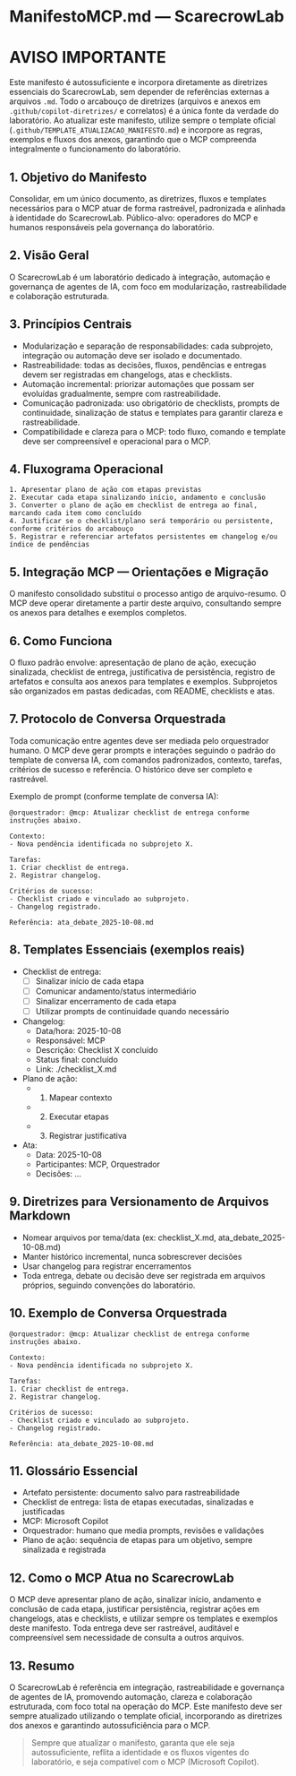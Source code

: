 # ManifestoMCP.md — ScarecrowLab

# AVISO IMPORTANTE

Este manifesto é autossuficiente e incorpora diretamente as diretrizes essenciais do ScarecrowLab, sem depender de referências externas a arquivos `.md`. Todo o arcabouço de diretrizes (arquivos e anexos em `.github/copilot-diretrizes/` e correlatos) é a única fonte da verdade do laboratório. Ao atualizar este manifesto, utilize sempre o template oficial (`.github/TEMPLATE_ATUALIZACAO_MANIFESTO.md`) e incorpore as regras, exemplos e fluxos dos anexos, garantindo que o MCP compreenda integralmente o funcionamento do laboratório.

## 1. Objetivo do Manifesto
Consolidar, em um único documento, as diretrizes, fluxos e templates necessários para o MCP atuar de forma rastreável, padronizada e alinhada à identidade do ScarecrowLab. Público-alvo: operadores do MCP e humanos responsáveis pela governança do laboratório.

## 2. Visão Geral
O ScarecrowLab é um laboratório dedicado à integração, automação e governança de agentes de IA, com foco em modularização, rastreabilidade e colaboração estruturada.

## 3. Princípios Centrais
- Modularização e separação de responsabilidades: cada subprojeto, integração ou automação deve ser isolado e documentado.
- Rastreabilidade: todas as decisões, fluxos, pendências e entregas devem ser registradas em changelogs, atas e checklists.
- Automação incremental: priorizar automações que possam ser evoluídas gradualmente, sempre com rastreabilidade.
- Comunicação padronizada: uso obrigatório de checklists, prompts de continuidade, sinalização de status e templates para garantir clareza e rastreabilidade.
- Compatibilidade e clareza para o MCP: todo fluxo, comando e template deve ser compreensível e operacional para o MCP.

## 4. Fluxograma Operacional
```
1. Apresentar plano de ação com etapas previstas
2. Executar cada etapa sinalizando início, andamento e conclusão
3. Converter o plano de ação em checklist de entrega ao final, marcando cada item como concluído
4. Justificar se o checklist/plano será temporário ou persistente, conforme critérios do arcabouço
5. Registrar e referenciar artefatos persistentes em changelog e/ou índice de pendências
```

## 5. Integração MCP — Orientações e Migração
O manifesto consolidado substitui o processo antigo de arquivo-resumo. O MCP deve operar diretamente a partir deste arquivo, consultando sempre os anexos para detalhes e exemplos completos.

## 6. Como Funciona
O fluxo padrão envolve: apresentação de plano de ação, execução sinalizada, checklist de entrega, justificativa de persistência, registro de artefatos e consulta aos anexos para templates e exemplos. Subprojetos são organizados em pastas dedicadas, com README, checklists e atas.

## 7. Protocolo de Conversa Orquestrada
Toda comunicação entre agentes deve ser mediada pelo orquestrador humano. O MCP deve gerar prompts e interações seguindo o padrão do template de conversa IA, com comandos padronizados, contexto, tarefas, critérios de sucesso e referência. O histórico deve ser completo e rastreável.

Exemplo de prompt (conforme template de conversa IA):
```
@orquestrador: @mcp: Atualizar checklist de entrega conforme instruções abaixo.

Contexto:
- Nova pendência identificada no subprojeto X.

Tarefas:
1. Criar checklist de entrega.
2. Registrar changelog.

Critérios de sucesso:
- Checklist criado e vinculado ao subprojeto.
- Changelog registrado.

Referência: ata_debate_2025-10-08.md
```

## 8. Templates Essenciais (exemplos reais)
- Checklist de entrega:
  - [ ] Sinalizar início de cada etapa
  - [ ] Comunicar andamento/status intermediário
  - [ ] Sinalizar encerramento de cada etapa
  - [ ] Utilizar prompts de continuidade quando necessário
- Changelog:
  - Data/hora: 2025-10-08
  - Responsável: MCP
  - Descrição: Checklist X concluído
  - Status final: concluído
  - Link: ./checklist_X.md
- Plano de ação:
  - 1. Mapear contexto
  - 2. Executar etapas
  - 3. Registrar justificativa
- Ata:
  - Data: 2025-10-08
  - Participantes: MCP, Orquestrador
  - Decisões: ...

## 9. Diretrizes para Versionamento de Arquivos Markdown
- Nomear arquivos por tema/data (ex: checklist_X.md, ata_debate_2025-10-08.md)
- Manter histórico incremental, nunca sobrescrever decisões
- Usar changelog para registrar encerramentos
- Toda entrega, debate ou decisão deve ser registrada em arquivos próprios, seguindo convenções do laboratório.

## 10. Exemplo de Conversa Orquestrada
```
@orquestrador: @mcp: Atualizar checklist de entrega conforme instruções abaixo.

Contexto:
- Nova pendência identificada no subprojeto X.

Tarefas:
1. Criar checklist de entrega.
2. Registrar changelog.

Critérios de sucesso:
- Checklist criado e vinculado ao subprojeto.
- Changelog registrado.

Referência: ata_debate_2025-10-08.md
```

## 11. Glossário Essencial
- Artefato persistente: documento salvo para rastreabilidade
- Checklist de entrega: lista de etapas executadas, sinalizadas e justificadas
- MCP: Microsoft Copilot
- Orquestrador: humano que media prompts, revisões e validações
- Plano de ação: sequência de etapas para um objetivo, sempre sinalizada e registrada

## 12. Como o MCP Atua no ScarecrowLab
O MCP deve apresentar plano de ação, sinalizar início, andamento e conclusão de cada etapa, justificar persistência, registrar ações em changelogs, atas e checklists, e utilizar sempre os templates e exemplos deste manifesto. Toda entrega deve ser rastreável, auditável e compreensível sem necessidade de consulta a outros arquivos.

## 13. Resumo
O ScarecrowLab é referência em integração, rastreabilidade e governança de agentes de IA, promovendo automação, clareza e colaboração estruturada, com foco total na operação do MCP. Este manifesto deve ser sempre atualizado utilizando o template oficial, incorporando as diretrizes dos anexos e garantindo autossuficiência para o MCP.

> Sempre que atualizar o manifesto, garanta que ele seja autossuficiente, reflita a identidade e os fluxos vigentes do laboratório, e seja compatível com o MCP (Microsoft Copilot).
